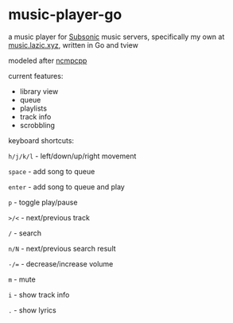 # music-player-go
a music player for [Subsonic](subsonic.org) music servers, specifically my own at [music.lazic.xyz](https://music.lazic.xyz), written in Go and tview

modeled after [ncmpcpp](https://github.com/ncmpcpp/ncmpcpp)

current features:
- library view
- queue
- playlists
- track info
- scrobbling

keyboard shortcuts:

`h/j/k/l` - left/down/up/right movement

`space` - add song to queue

`enter` - add song to queue and play

`p` - toggle play/pause

`>/<` - next/previous track

`/` - search

`n/N` - next/previous search result

``-/=`` - decrease/increase volume

`m` - mute

`i` - show track info

`.` - show lyrics
